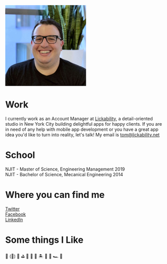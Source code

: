 <img src="images/tom(small).jpg" height="256" width="256">

# Work

I currently work as an Account Manager at [Lickability](https://lickability.com), a detail-oriented studio in New York City building delightful apps for happy clients. If you are in need of any help with mobile app development or you have a great app idea you'd like to turn into reality, let's talk! My email is <tom@lickability.net>

# School

NJIT - Master of Science, Engineering Management 2019<br/>
NJIT - Bachelor of Science, Mecanical Engineering 2014

# Where you can find me

[Twitter](https://twitter.com/ThomasDeVuono)<br/>
[Facebook](https://www.facebook.com/thomasdevuono)<br/>
[LinkedIn](https://www.linkedin.com/in/thomas-devuono-7139417a/)

# Some things I Like

🏈 (🦅)   🎤    ⛳️    🥘    👾    🍻    🏝    🐶    🐴    🏎    🦄
